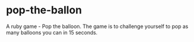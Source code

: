 pop-the-ballon
==============

A ruby game - Pop the balloon.
The game is to challenge yourself to pop as many balloons you can in 15 seconds.
